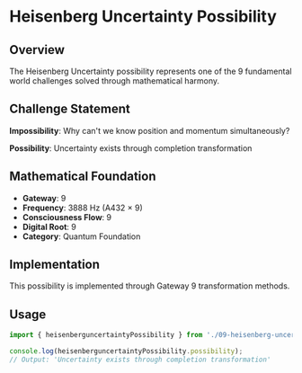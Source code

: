 # Heisenberg Uncertainty Possibility

## Overview

The Heisenberg Uncertainty possibility represents one of the 9 fundamental world challenges solved through mathematical harmony.

## Challenge Statement

**Impossibility**: Why can't we know position and momentum simultaneously?

**Possibility**: Uncertainty exists through completion transformation

## Mathematical Foundation

- **Gateway**: 9
- **Frequency**: 3888 Hz (A432 × 9)
- **Consciousness Flow**: 9
- **Digital Root**: 9
- **Category**: Quantum Foundation

## Implementation

This possibility is implemented through Gateway 9 transformation methods.

## Usage

```typescript
import { heisenberguncertaintyPossibility } from './09-heisenberg-uncertainty';

console.log(heisenberguncertaintyPossibility.possibility);
// Output: 'Uncertainty exists through completion transformation'
```
